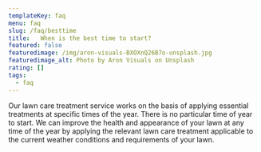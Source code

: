 ```yaml
---
templateKey: faq
menu: faq
slug: /faq/besttime
title:   When is the best time to start?
featured: false
featuredimage: /img/aron-visuals-BXOXnQ26B7o-unsplash.jpg
featuredimage_alt: Photo by Aron Visuals on Unsplash
rating: []
tags:
  - faq
---
```


Our lawn care treatment service works on the basis of applying essential treatments at specific times of the year. There is no particular time of year to start. We can improve the health and appearance of your lawn at any time of the year by applying the relevant lawn care treatment applicable to the current weather conditions and requirements of your lawn.